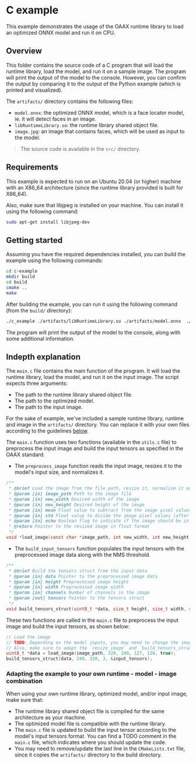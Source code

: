 # C example

This example demonstrates the usage of the OAAX runtime library to load an optimized ONNX model and run it on CPU.

## Overview

This folder contains the source code of a C program that will load the runtime library, load the model, and run it on a
sample image.
The program will print the output of the model to the console. However, you can confirm the output by comparing it to
the output of the Python example (which is printed and visualized).

The `artifacts/` directory contains the following files:

- `model.onnx`: the optimized ONNX model, which is a face locator model, ie. it will detect faces in an image.
- `libRuntimeLibrary.so`: the runtime library shared object file.
- `image.jpg`: an image that contains faces, which will be used as input to the model.

> The source code is available in the `src/` directory.

## Requirements

This example is expected to run on an Ubuntu 20.04 (or higher) machine with an X86_64 architecture (since the runtime
library provided is built for X86_64).

Also, make sure that libjpeg is installed on your machine. You can install it using the following command:

```bash
sudo apt-get install libjpeg-dev
```

## Getting started

Assuming you have the required dependencies installed, you can build the example using the following commands:

```bash
cd c-example
mkdir build
cd build
cmake ..
make
```

After building the example, you can run it using the following command (from the `build/` directory):

```bash
./c_example ./artifacts/libRuntimeLibrary.so ./artifacts/model.onnx  ./artifacts/image.jpg
```

The program will print the output of the model to the console, along with some additional information.

## Indepth explanation

The `main.c` file contains the main function of the program. It will load the runtime library, load the model, and run
it on the input image. The script expects three arguments:

- The path to the runtime library shared object file.
- The path to the optimized model.
- The path to the input image.

For the sake of example, we've included a sample runtime library, runtime and image in the `artifacts/` directory.
You can replace it with your own files according to the
guidelines [below](#adapting-the-example-to-your-own-runtime---model---image-combination).

The `main.c` function uses two functions (available in the `utils.c` file) to preprocess the input image and build the
input tensors as specified in the OAAX standard.

- The `preprocess_image` function reads the input image, resizes it to the model's input size, and normalizes it.

```c
/**
 * @brief Load the image from the file path, resize it, normalize it and convert it to float.
 * @param [in] image_path Path to the image file
 * @param [in] new_width Desired width of the image
 * @param [in] new_height Desired height of the image
 * @param [in] mean Float value to subtract from the image pixel values
 * @param [in] std Float value to divide the image pixel values (after mean subtraction)
 * @param [in] nchw Boolean flag to indicate if the image should be in NCHW or NHWC format
 * @return Pointer to the resized image in float format
 */
void *load_image(const char *image_path, int new_width, int new_height, float mean, float std, bool nchw);
```

- The `build_input_tensors` function populates the input tensors with the preprocessed image data along with the NMS
  threshold.

```c
/**
 * @brief Build the tensors struct from the input data
 * @param [in] data Pointer to the preprocessed image data
 * @param [in] height Preprocessed image height
 * @param [in] width Preprocessed image width
 * @param [in] channels Number of channels in the image
 * @param [out] tensors Pointer to the tensors struct
 */
void build_tensors_struct(uint8_t *data, size_t height, size_t width, size_t channels, tensors_struct *tensors);
```

These two functions are called in the `main.c` file to preprocess the input image and build the input tensors, as shown
below:

```c
// Load the image
// TODO: Depending on the model inputs, you may need to change the image size, mean, std and the tensors struct
// Also, make sure to adapt the `resize_image` and `build_tensors_struct` function to your needs
uint8_t *data = load_image(image_path, 320, 240, 127, 128, true);
build_tensors_struct(data, 240, 320, 3, &input_tensors);
```

### Adapting the example to your own runtime - model - image combination

When using your own runtime library, optimized model, and/or input image, make sure that:

- The runtime library shared object file is compiled for the same architecture as your machine.
- The optimized model file is compatible with the runtime library.
- The `main.c` file is updated to build the input tensor according to the model's input tensors format. You can find a
  TODO
  comment in the `main.c` file, which indicates where you should update the code.
- You may need to remove/update the last line in the `CMakeLists.txt` file, since it copies the `artifacts/` directory
  to the build directory.